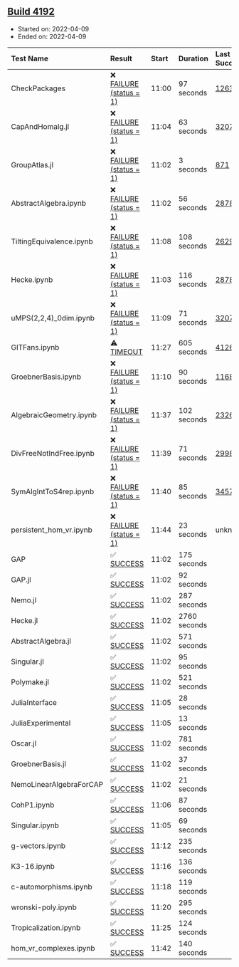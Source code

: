 ## [Build 4192](https://oscarci.mathematik.uni-kl.de/job/oscar-stable/4192/)

* Started on: 2022-04-09
* Ended on: 2022-04-09

| Test Name    | Result | Start | Duration | Last Success | First Failure |
|:-------------|:-------|:------|:---------|:-------------|:--------------|
| CheckPackages | ❌ [FAILURE (status = 1)](https://oscarci.mathematik.uni-kl.de/job/oscar-stable/4192/artifact/logs/build-4192/CheckPackages.log) | 11:00 | 97 seconds | [1263](https://oscarci.mathematik.uni-kl.de/job/oscar-stable/1263/) | [1264](https://oscarci.mathematik.uni-kl.de/job/oscar-stable/1264/) |
| CapAndHomalg.jl | ❌ [FAILURE (status = 1)](https://oscarci.mathematik.uni-kl.de/job/oscar-stable/4192/artifact/logs/build-4192/CapAndHomalg.jl.log) | 11:04 | 63 seconds | [3207](https://oscarci.mathematik.uni-kl.de/job/oscar-stable/3207/) | [3208](https://oscarci.mathematik.uni-kl.de/job/oscar-stable/3208/) |
| GroupAtlas.jl | ❌ [FAILURE (status = 1)](https://oscarci.mathematik.uni-kl.de/job/oscar-stable/4192/artifact/logs/build-4192/GroupAtlas.jl.log) | 11:02 | 3 seconds | [871](https://oscarci.mathematik.uni-kl.de/job/oscar-stable/871/) | [872](https://oscarci.mathematik.uni-kl.de/job/oscar-stable/872/) |
| AbstractAlgebra.ipynb | ❌ [FAILURE (status = 1)](https://oscarci.mathematik.uni-kl.de/job/oscar-stable/4192/artifact/logs/build-4192/AbstractAlgebra.ipynb.log) | 11:02 | 56 seconds | [2878](https://oscarci.mathematik.uni-kl.de/job/oscar-stable/2878/) | [2879](https://oscarci.mathematik.uni-kl.de/job/oscar-stable/2879/) |
| TiltingEquivalence.ipynb | ❌ [FAILURE (status = 1)](https://oscarci.mathematik.uni-kl.de/job/oscar-stable/4192/artifact/logs/build-4192/TiltingEquivalence.ipynb.log) | 11:08 | 108 seconds | [2629](https://oscarci.mathematik.uni-kl.de/job/oscar-stable/2629/) | [2630](https://oscarci.mathematik.uni-kl.de/job/oscar-stable/2630/) |
| Hecke.ipynb | ❌ [FAILURE (status = 1)](https://oscarci.mathematik.uni-kl.de/job/oscar-stable/4192/artifact/logs/build-4192/Hecke.ipynb.log) | 11:03 | 116 seconds | [2878](https://oscarci.mathematik.uni-kl.de/job/oscar-stable/2878/) | [2879](https://oscarci.mathematik.uni-kl.de/job/oscar-stable/2879/) |
| uMPS(2,2,4)_0dim.ipynb | ❌ [FAILURE (status = 1)](https://oscarci.mathematik.uni-kl.de/job/oscar-stable/4192/artifact/logs/build-4192/uMPS-2-2-4-_0dim.ipynb.log) | 11:09 | 71 seconds | [3207](https://oscarci.mathematik.uni-kl.de/job/oscar-stable/3207/) | [3208](https://oscarci.mathematik.uni-kl.de/job/oscar-stable/3208/) |
| GITFans.ipynb | ⚠ [TIMEOUT](https://oscarci.mathematik.uni-kl.de/job/oscar-stable/4192/artifact/logs/build-4192/GITFans.ipynb.log) | 11:27 | 605 seconds | [4126](https://oscarci.mathematik.uni-kl.de/job/oscar-stable/4126/) | [4127](https://oscarci.mathematik.uni-kl.de/job/oscar-stable/4127/) |
| GroebnerBasis.ipynb | ❌ [FAILURE (status = 1)](https://oscarci.mathematik.uni-kl.de/job/oscar-stable/4192/artifact/logs/build-4192/GroebnerBasis.ipynb.log) | 11:10 | 90 seconds | [1168](https://oscarci.mathematik.uni-kl.de/job/oscar-stable/1168/) | [1169](https://oscarci.mathematik.uni-kl.de/job/oscar-stable/1169/) |
| AlgebraicGeometry.ipynb | ❌ [FAILURE (status = 1)](https://oscarci.mathematik.uni-kl.de/job/oscar-stable/4192/artifact/logs/build-4192/AlgebraicGeometry.ipynb.log) | 11:37 | 102 seconds | [2326](https://oscarci.mathematik.uni-kl.de/job/oscar-stable/2326/) | [2327](https://oscarci.mathematik.uni-kl.de/job/oscar-stable/2327/) |
| DivFreeNotIndFree.ipynb | ❌ [FAILURE (status = 1)](https://oscarci.mathematik.uni-kl.de/job/oscar-stable/4192/artifact/logs/build-4192/DivFreeNotIndFree.ipynb.log) | 11:39 | 71 seconds | [2998](https://oscarci.mathematik.uni-kl.de/job/oscar-stable/2998/) | [2999](https://oscarci.mathematik.uni-kl.de/job/oscar-stable/2999/) |
| SymAlgIntToS4rep.ipynb | ❌ [FAILURE (status = 1)](https://oscarci.mathematik.uni-kl.de/job/oscar-stable/4192/artifact/logs/build-4192/SymAlgIntToS4rep.ipynb.log) | 11:40 | 85 seconds | [3457](https://oscarci.mathematik.uni-kl.de/job/oscar-stable/3457/) | [3458](https://oscarci.mathematik.uni-kl.de/job/oscar-stable/3458/) |
| persistent_hom_vr.ipynb | ❌ [FAILURE (status = 1)](https://oscarci.mathematik.uni-kl.de/job/oscar-stable/4192/artifact/logs/build-4192/persistent_hom_vr.ipynb.log) | 11:44 | 23 seconds | unknown | unknown |
| GAP | ✅ [SUCCESS](https://oscarci.mathematik.uni-kl.de/job/oscar-stable/4192/artifact/logs/build-4192/GAP.log) | 11:02 | 175 seconds |  |  |
| GAP.jl | ✅ [SUCCESS](https://oscarci.mathematik.uni-kl.de/job/oscar-stable/4192/artifact/logs/build-4192/GAP.jl.log) | 11:02 | 92 seconds |  |  |
| Nemo.jl | ✅ [SUCCESS](https://oscarci.mathematik.uni-kl.de/job/oscar-stable/4192/artifact/logs/build-4192/Nemo.jl.log) | 11:02 | 287 seconds |  |  |
| Hecke.jl | ✅ [SUCCESS](https://oscarci.mathematik.uni-kl.de/job/oscar-stable/4192/artifact/logs/build-4192/Hecke.jl.log) | 11:02 | 2760 seconds |  |  |
| AbstractAlgebra.jl | ✅ [SUCCESS](https://oscarci.mathematik.uni-kl.de/job/oscar-stable/4192/artifact/logs/build-4192/AbstractAlgebra.jl.log) | 11:02 | 571 seconds |  |  |
| Singular.jl | ✅ [SUCCESS](https://oscarci.mathematik.uni-kl.de/job/oscar-stable/4192/artifact/logs/build-4192/Singular.jl.log) | 11:02 | 95 seconds |  |  |
| Polymake.jl | ✅ [SUCCESS](https://oscarci.mathematik.uni-kl.de/job/oscar-stable/4192/artifact/logs/build-4192/Polymake.jl.log) | 11:02 | 521 seconds |  |  |
| JuliaInterface | ✅ [SUCCESS](https://oscarci.mathematik.uni-kl.de/job/oscar-stable/4192/artifact/logs/build-4192/JuliaInterface.log) | 11:05 | 28 seconds |  |  |
| JuliaExperimental | ✅ [SUCCESS](https://oscarci.mathematik.uni-kl.de/job/oscar-stable/4192/artifact/logs/build-4192/JuliaExperimental.log) | 11:05 | 13 seconds |  |  |
| Oscar.jl | ✅ [SUCCESS](https://oscarci.mathematik.uni-kl.de/job/oscar-stable/4192/artifact/logs/build-4192/Oscar.jl.log) | 11:02 | 781 seconds |  |  |
| GroebnerBasis.jl | ✅ [SUCCESS](https://oscarci.mathematik.uni-kl.de/job/oscar-stable/4192/artifact/logs/build-4192/GroebnerBasis.jl.log) | 11:02 | 37 seconds |  |  |
| NemoLinearAlgebraForCAP | ✅ [SUCCESS](https://oscarci.mathematik.uni-kl.de/job/oscar-stable/4192/artifact/logs/build-4192/NemoLinearAlgebraForCAP.log) | 11:02 | 21 seconds |  |  |
| CohP1.ipynb | ✅ [SUCCESS](https://oscarci.mathematik.uni-kl.de/job/oscar-stable/4192/artifact/logs/build-4192/CohP1.ipynb.log) | 11:06 | 87 seconds |  |  |
| Singular.ipynb | ✅ [SUCCESS](https://oscarci.mathematik.uni-kl.de/job/oscar-stable/4192/artifact/logs/build-4192/Singular.ipynb.log) | 11:05 | 69 seconds |  |  |
| g-vectors.ipynb | ✅ [SUCCESS](https://oscarci.mathematik.uni-kl.de/job/oscar-stable/4192/artifact/logs/build-4192/g-vectors.ipynb.log) | 11:12 | 235 seconds |  |  |
| K3-16.ipynb | ✅ [SUCCESS](https://oscarci.mathematik.uni-kl.de/job/oscar-stable/4192/artifact/logs/build-4192/K3-16.ipynb.log) | 11:16 | 136 seconds |  |  |
| c-automorphisms.ipynb | ✅ [SUCCESS](https://oscarci.mathematik.uni-kl.de/job/oscar-stable/4192/artifact/logs/build-4192/c-automorphisms.ipynb.log) | 11:18 | 119 seconds |  |  |
| wronski-poly.ipynb | ✅ [SUCCESS](https://oscarci.mathematik.uni-kl.de/job/oscar-stable/4192/artifact/logs/build-4192/wronski-poly.ipynb.log) | 11:20 | 295 seconds |  |  |
| Tropicalization.ipynb | ✅ [SUCCESS](https://oscarci.mathematik.uni-kl.de/job/oscar-stable/4192/artifact/logs/build-4192/Tropicalization.ipynb.log) | 11:25 | 124 seconds |  |  |
| hom_vr_complexes.ipynb | ✅ [SUCCESS](https://oscarci.mathematik.uni-kl.de/job/oscar-stable/4192/artifact/logs/build-4192/hom_vr_complexes.ipynb.log) | 11:42 | 140 seconds |  |  |
